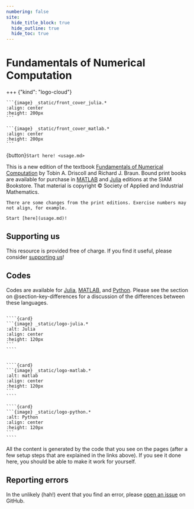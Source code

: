 ```yaml
---
numbering: false
site:
  hide_title_block: true
  hide_outline: true
  hide_toc: true
---
```


# Fundamentals of Numerical Computation

+++ {"kind": "logo-cloud"}

`````{grid}
```{image} _static/front_cover_julia.*
:align: center
:height: 200px
``` 

```{image} _static/front_cover_matlab.*
:align: center
:height: 200px
``` 
`````

{button}`Start here! <usage.md>`

This is a new edition of the textbook [Fundamentals of Numerical Computation](https://tobydriscoll.net/FNC) by Tobin A. Driscoll and Richard J. Braun. Bound print books are available for purchase in [MATLAB](https://epubs.siam.org/doi/10.1137/1.9781611975086) and [Julia](https://epubs.siam.org/doi/10.1137/1.9781611977011) editions at the SIAM Bookstore. That material is copyright © Society of Applied and Industrial Mathematics. 

```{warning}
There are some changes from the print editions. Exercise numbers may not align, for example. 
```

```{important}
Start [here](usage.md)!
```

## Supporting us

This resource is provided free of charge. If you find it useful, please consider [supporting us](https://buymeacoffee.com/tobydriscoll)!

## Codes

Codes are available for [Julia](#section-setup-julia), [MATLAB](#section-setup-matlab), and [Python](#section-setup-python). Please see the section on @section-key-differences for a discussion of the differences between these languages.

`````{grid}

````{card}
```{image} _static/logo-julia.*
:alt: Julia
:align: center
:height: 120px
``` 
````


````{card}
```{image} _static/logo-matlab.*
:alt: matlab
:align: center
:height: 120px
``` 
````

````{card}
```{image} _static/logo-python.*
:alt: Python
:align: center
:height: 120px
``` 
````

`````

All the content is generated by the code that you see on the pages (after a few setup steps that are explained in the links above). If you see it done here, you should be able to make it work for yourself.

## Reporting errors

In the unlikely (hah!) event that you find an error, please [open an issue](https://github.com/fncbook/fnc/issues/new/choose) on GitHub.

<!-- 
## Usage tips

```{figure} _static/usage.mp4"
Using this book.
```

-->
